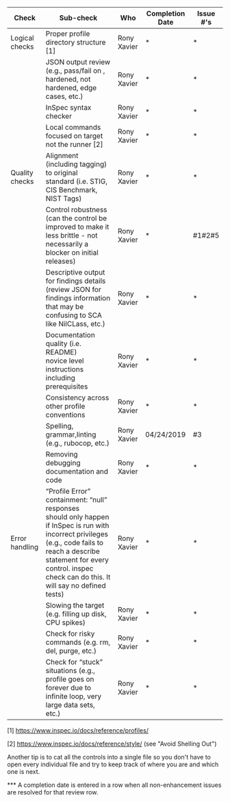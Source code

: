 | Check          | Sub-check                                                                         | Who | Completion Date | Issue #'s |
|----------------|-----------------------------------------------------------------------------------|-----|-----------------|-----------|
|Logical checks| Proper profile directory structure	[1]						|Rony Xavier|*|*|
||JSON output review (e.g., pass/fail on ,<br>hardened, not hardened, edge cases, etc.)|Rony Xavier|*|*|
||InSpec syntax checker|Rony Xavier|*|*|
||Local commands focused on target not the runner [2]|Rony Xavier|*|*|
|Quality checks|Alignment (including tagging) to original<br> standard (i.e. STIG, CIS Benchmark, NIST Tags)|Rony Xavier|*|*|
||Control robustness (can the control be improved to make it less brittle - not necessarily a blocker on initial releases)|Rony Xavier|*|#1#2#5|
||Descriptive output for findings details (review JSON for findings information that may be confusing to SCA like NilCLass, etc.)|Rony Xavier|*|*|
||Documentation quality (i.e. README)<br> novice level instructions including prerequisites|Rony Xavier|*|*|
||Consistency across other profile conventions |Rony Xavier|*|*|
||Spelling, grammar,linting (e.g., rubocop, etc.)|Rony Xavier|04/24/2019|#3|
||Removing debugging documentation and code|Rony Xavier|*|*|
| Error handling |“Profile Error” containment: “null” responses <br>should only happen if InSpec is run with incorrect privileges (e.g., code fails to reach a describe statement for every control. inspec check can do this. It will say no defined tests)|Rony Xavier|*|*|
||Slowing the target (e.g. filling up disk, CPU spikes)|Rony Xavier|*|*|
||Check for risky commands (e.g. rm, del, purge, etc.)|Rony Xavier|*|*|
||Check for “stuck” situations (e.g., profile goes on forever due to infinite loop, very large data sets, etc.)|Rony Xavier|*|*|


[1] https://www.inspec.io/docs/reference/profiles/

[2] https://www.inspec.io/docs/reference/style/ (see "Avoid Shelling Out")

Another tip is to cat all the controls into a single file so you don't have to open every individual file and try to keep track of where you are and which one is next.

*** A completion date is entered in a row when all non-enhancement issues are resolved for that review row.
